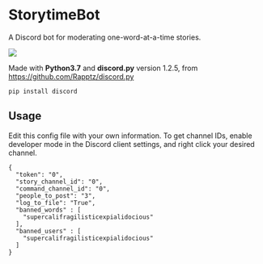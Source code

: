 # StorytimeBot
A Discord bot for moderating one-word-at-a-time stories.

<a><img src="https://i.imgur.com/r85tVM7.png"></a>

Made with **Python3.7** and **discord.py** version 1.2.5, from https://github.com/Rapptz/discord.py
```
pip install discord
```

## Usage

Edit this config file with your own information. 
To get channel IDs, enable developer mode in the Discord client settings, and right click your desired channel.
```
{
  "token": "0",
  "story_channel_id": "0",
  "command_channel_id": "0",
  "people_to_post": "3",
  "log_to_file": "True",
  "banned_words" : [
    "supercalifragilisticexpialidocious"
  ],
  "banned_users" : [
    "supercalifragilisticexpialidocious"
  ]
}
```
